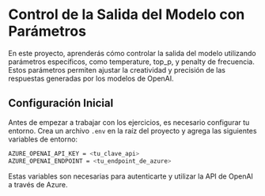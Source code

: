 # Control de la Salida del Modelo con Parámetros
En este proyecto, aprenderás cómo controlar la salida del modelo utilizando parámetros específicos, como temperature, top_p, y penalty de frecuencia. Estos parámetros permiten ajustar la creatividad y precisión de las respuestas generadas por los modelos de OpenAI.


## Configuración Inicial

Antes de empezar a trabajar con los ejercicios, es necesario configurar tu entorno. Crea un archivo `.env` en la raíz del proyecto y agrega las siguientes variables de entorno:

```bash
AZURE_OPENAI_API_KEY = <tu_clave_api>
AZURE_OPENAI_ENDPOINT = <tu_endpoint_de_azure>
```
Estas variables son necesarias para autenticarte y utilizar la API de OpenAI a través de Azure.
